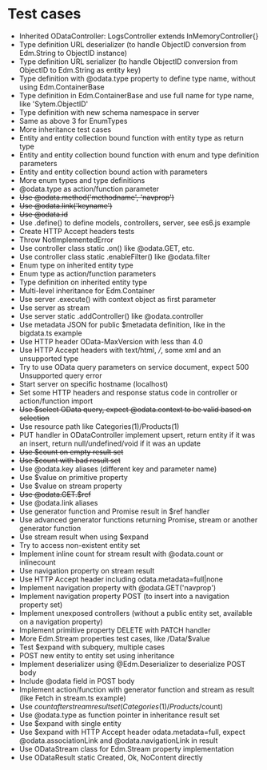 # Test cases

* Inherited ODataController: LogsController extends InMemoryController{}
* Type definition URL deserializer (to handle ObjectID conversion from Edm.String to ObjectID instance)
* Type definition URL serializer (to handle ObjectID conversion from ObjectID to Edm.String as entity key)
* Type definition with @odata.type property to define type name, without using Edm.ContainerBase
* Type definition in Edm.ContainerBase and use full name for type name, like 'Sytem.ObjectID'
* Type definition with new schema namespace in server
* Same as above 3 for EnumTypes
* More inheritance test cases
* Entity and entity collection bound function with entity type as return type
* Entity and entity collection bound function with enum and type definition parameters
* Entity and entity collection bound action with parameters
* More enum types and type definitions
* @odata.type as action/function parameter
* ~~Use @odata.method('methodname', 'navprop')~~
* ~~Use @odata.link('keyname')~~
* ~~Use @odata.id~~
* Use .define() to define models, controllers, server, see es6.js example
* Create HTTP Accept headers tests
* Throw NotImplementedError
* Use controller class static .on() like @odata.GET, etc.
* Use controller class static .enableFilter() like @odata.filter
* Enum type on inherited entity type
* Enum type as action/function parameters
* Type definition on inherited entity type
* Multi-level inheritance for Edm.Container
* Use server .execute() with context object as first parameter
* Use server as stream
* Use server static .addController() like @odata.controller
* Use metadata JSON for public $metadata definition, like in the bigdata.ts example
* Use HTTP header OData-MaxVersion with less than 4.0
* Use HTTP Accept headers with text/html, */*, some xml and an unsupported type
* Try to use OData query parameters on service document, expect 500 Unsupported query error
* Start server on specific hostname (localhost)
* Set some HTTP headers and response status code in controller or action/function import
* ~~Use $select OData query, expect @odata.context to be valid based on selection~~
* Use resource path like Categories(1)/Products(1)
* PUT handler in ODataController implement upsert, return entity if it was an insert, return null/undefined/void if it was an update
* ~~Use $count on empty result set~~
* ~~Use $count with bad result set~~
* Use @odata.key aliases (different key and parameter name)
* Use $value on primitive property
* Use $value on stream property
* ~~Use @odata.GET.$ref~~
* Use @odata.link aliases
* Use generator function and Promise result in $ref handler
* Use advanced generator functions returning Promise, stream or another generator function
* Use stream result when using $expand
* Try to access non-existent entity set
* Implement inline count for stream result with @odata.count or inlinecount
* Use navigation property on stream result
* Use HTTP Accept header including odata.metadata=full|none
* Implement navigation property with @odata.GET('navprop')
* Implement navigation property POST (to insert into a navigation property set)
* Implement unexposed controllers (without a public entity set, available on a navigation property)
* Implement primitive property DELETE with PATCH handler
* More Edm.Stream properties test cases, like /Data/$value
* Test $expand with subquery, multiple cases
* POST new entity to entity set using inheritance
* Implement deserializer using @Edm.Deserializer to deserialize POST body
* Include @odata field in POST body
* Implement action/function with generator function and stream as result (like Fetch in stream.ts example)
* Use $count after stream result set (Categories(1)/Products/$count)
* Use @odata.type as function pointer in inheritance result set
* Use $expand with single entity
* Use $expand with HTTP Accept header odata.metadata=full, expect @odata.associationLink and @odata.navigationLink in result
* Use ODataStream class for Edm.Stream property implementation
* Use ODataResult static Created, Ok, NoContent directly